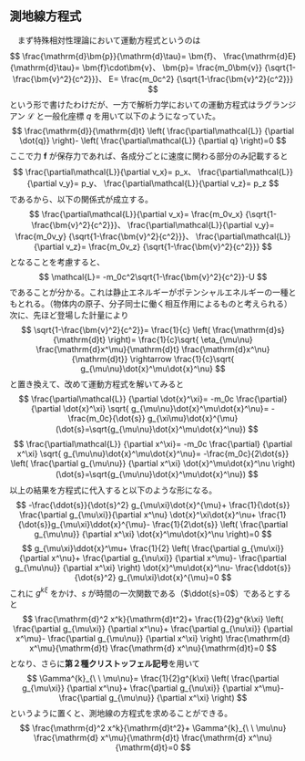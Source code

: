 
## 測地線方程式

　まず特殊相対性理論において運動方程式というのは
$$
    \frac{\mathrm{d}\bm{p}}{\mathrm{d}\tau}=
    \bm{f}、
    \frac{\mathrm{d}E}{\mathrm{d}\tau}=
    \bm{f}\cdot\bm{v}、
    \bm{p}=
    \frac{m_0\bm{v}}
    {\sqrt{1-\frac{\bm{v}^2}{c^2}}}、
    E=
    \frac{m_0c^2}
    {\sqrt{1-\frac{\bm{v}^2}{c^2}}}
$$
という形で書けたわけだが、一方で解析力学においての運動方程式はラグランジアン $\mathcal{L}$ と一般化座標 $q$ を用いて以下のようになっていた。
$$
    \frac{\mathrm{d}}{\mathrm{d}t}
    \left(
        \frac{\partial\mathcal{L}}
        {\partial \dot{q}}
    \right)-
    \left(
        \frac{\partial\mathcal{L}}
        {\partial q}
    \right)=0
$$
ここで力 $\bm{f}$ が保存力であれば、各成分ごとに速度に関わる部分のみ記載すると
$$
     \frac{\partial\mathcal{L}}{\partial v_x}=
     p_x、
     \frac{\partial\mathcal{L}}{\partial v_y}=
     p_y、
     \frac{\partial\mathcal{L}}{\partial v_z}=
     p_z
$$
であるから、以下の関係式が成立する。
$$
     \frac{\partial\mathcal{L}}{\partial v_x}=
     \frac{m_0v_x}
    {\sqrt{1-\frac{\bm{v}^2}{c^2}}}、
     \frac{\partial\mathcal{L}}{\partial v_y}=
     \frac{m_0v_y}
    {\sqrt{1-\frac{\bm{v}^2}{c^2}}}、
     \frac{\partial\mathcal{L}}{\partial v_z}=
     \frac{m_0v_z}
    {\sqrt{1-\frac{\bm{v}^2}{c^2}}}
$$
となることを考慮すると、
$$
    \mathcal{L}=
    -m_0c^2\sqrt{1-\frac{\bm{v}^2}{c^2}}-U
$$
であることが分かる。これは静止エネルギーがポテンシャルエネルギーの一種ともとれる。（物体内の原子、分子同士に働く相互作用によるものと考えられる）次に、先ほど登場した計量により
$$
    \sqrt{1-\frac{\bm{v}^2}{c^2}}=
    \frac{1}{c}
    \left(
    \frac{\mathrm{d}s}{\mathrm{d}t}
    \right)=
    \frac{1}{c}\sqrt{
    \eta_{\mu\nu}
    \frac{\mathrm{d}x^\mu}{\mathrm{d}t}
    \frac{\mathrm{d}x^\nu}{\mathrm{d}t}}
    \rightarrow
    \frac{1}{c}\sqrt{
    g_{\mu\nu}\dot{x}^\mu\dot{x}^\nu}
$$
と置き換えて、改めて運動方程式を解いてみると
$$
    \frac{\partial\mathcal{L}}
    {\partial \dot{x}^\xi}=
    -m_0c
    \frac{\partial}
    {\partial \dot{x}^\xi}
    \sqrt{
    g_{\mu\nu}\dot{x}^\mu\dot{x}^\nu}=
    -\frac{m_0c}{\dot{s}}
    g_{\xi\mu}\dot{x}^{\mu}
    　(\dot{s}=\sqrt{g_{\mu\nu}\dot{x}^\mu\dot{x}^\nu})
$$
$$
    \frac{\partial\mathcal{L}}
    {\partial x^\xi}=
    -m_0c
    \frac{\partial}
    {\partial x^\xi}
    \sqrt{
    g_{\mu\nu}\dot{x}^\mu\dot{x}^\nu}=
    -\frac{m_0c}{2\dot{s}}
    \left(
        \frac{\partial g_{\mu\nu}}
        {\partial x^\xi}
        \dot{x}^\mu\dot{x}^\nu
    \right)
    　(\dot{s}=\sqrt{g_{\mu\nu}\dot{x}^\mu\dot{x}^\nu})
$$
以上の結果を方程式に代入すると以下のような形になる。
$$
    -\frac{\ddot{s}}{\dot{s}^2}
    g_{\mu\xi}\dot{x}^{\mu}+
    \frac{1}{\dot{s}}
    \frac{\partial g_{\mu\xi}}{\partial x^\nu}
    \dot{x}^\xi\dot{x}^\nu+
    \frac{1}{\dot{s}}g_{\mu\xi}\ddot{x}^{\mu}-
    \frac{1}{2\dot{s}}
    \left(
        \frac{\partial g_{\mu\nu}}
        {\partial x^\xi}
        \dot{x}^\mu\dot{x}^\nu
    \right)=0
$$
$$
    g_{\mu\xi}\ddot{x}^\mu+
    \frac{1}{2}
    \left(
        \frac{\partial g_{\mu\xi}}
        {\partial x^\nu}+
        \frac{\partial g_{\nu\xi}}
        {\partial x^\mu}-
        \frac{\partial g_{\mu\nu}}
        {\partial x^\xi}
    \right)
    \dot{x}^\mu\dot{x}^\nu-
    \frac{\ddot{s}}{\dot{s}^2}
    g_{\mu\xi}\dot{x}^{\mu}=0
$$
これに $g^{k\xi}$ をかけ、$s$ が時間の一次関数である（$\ddot{s}=0$）であるとすると
$$
    \frac{\mathrm{d}^2 x^k}{\mathrm{d}t^2}+
    \frac{1}{2}g^{k\xi}
    \left(
        \frac{\partial g_{\mu\xi}}
        {\partial x^\nu}+
        \frac{\partial g_{\nu\xi}}
        {\partial x^\mu}-
        \frac{\partial g_{\mu\nu}}
        {\partial x^\xi}
    \right)
    \frac{\mathrm{d} x^\mu}{\mathrm{d}t}
    \frac{\mathrm{d} x^\nu}{\mathrm{d}t}=0
$$
となり、さらに**第２種クリストッフェル記号**を用いて
$$
    \Gamma^{k}_{\ \ \mu\nu}=
    \frac{1}{2}g^{k\xi}
    \left(
        \frac{\partial g_{\mu\xi}}
        {\partial x^\nu}+
        \frac{\partial g_{\nu\xi}}
        {\partial x^\mu}-
        \frac{\partial g_{\mu\nu}}
        {\partial x^\xi}
    \right)
$$
というように置くと、測地線の方程式を求めることができる。
$$
    \frac{\mathrm{d}^2 x^k}{\mathrm{d}t^2}+
    \Gamma^{k}_{\ \ \mu\nu}
    \frac{\mathrm{d} x^\mu}{\mathrm{d}t}
    \frac{\mathrm{d} x^\nu}{\mathrm{d}t}=0
$$